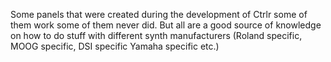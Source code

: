 Some panels that were created during the development of Ctrlr
some of them work some of them never did. But all are a good
source of knowledge on how to do stuff with different 
synth manufacturers (Roland specific, MOOG specific, DSI specific
Yamaha specific etc.)
